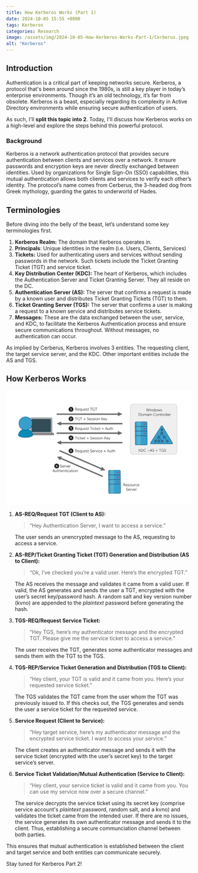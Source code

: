 ```yaml
---
title: How Kerberos Works (Part 1)
date: 2024-10-05 15:55 +0800
tags: Kerberos
categories: Research
image: /assets/img/2024-10-05-How-Kerberos-Works-Part-1/Cerberus.jpeg
alt: "Kerberos"
---
```


## Introduction

Authentication is a critical part of keeping networks secure. Kerberos, a protocol that's been around since the 1980s, is still a key player in today’s enterprise environments. Though it’s an old technology, it’s far from obsolete. Kerberos is a beast, especially regarding its complexity in Active Directory environments while ensuring secure authentication of users.

As such, I'll **split this topic into 2**. Today, I'll discuss how Kerberos works on a high-level and explore the steps behind this powerful protocol.

### Background

Kerberos is a network authentication protocol that provides secure authentication between clients and services over a network. It ensure passwords and encryption keys are never directly exchanged between identities. Used by organizations for Single Sign-On (SSO) capabilities, this mutual authentication allows both clients and services to verify each other’s identity. The protocol’s name comes from Cerberus, the 3-headed dog from Greek mythology, guarding the gates to underworld of Hades.

## Terminologies

Before diving into the belly of the beast, let’s understand some key terminologies first.

1. **Kerberos Realm:** The domain that Kerberos operates in.
2. **Principals**: Unique identities in the realm (i.e. Users, Clients, Services)
3. **Tickets:** Used for authenticating users and services without sending passwords in the network. Such tickets include the Ticket Granting Ticket (TGT) and service ticket.
4. **Key Distribution Center (KDC):** The heart of Kerberos, which includes the Authentication Server and Ticket Granting Server. They all reside on the DC.
5. **Authentication Server (AS):** The server that confirms a request is made by a known user and distributes Ticket Granting Tickets (TGT) to them.
6. **Ticket Granting Server (TGS):** The server that confirms a user is making a request to a known service and distributes service tickets.
7. **Messages:** These are the data exchanged between the user, service, and KDC, to facilitate the Kerberos Authentication process and ensure secure communications throughout. Without messages, no authentication can occur.

As implied by Cerberus, Kerberos involves 3 entities. The requesting client, the target service server, and the KDC. Other important entities include the AS and TGS.

## How Kerberos Works
![Kerberos Authentication Diagram](./assets/img/2024-10-05-How-Kerberos-Works-Part-1/kerberos_diagram.png)

1. **AS-REQ/Request TGT (Client to AS):** 
    
    > “Hey Authentication Server, I want to access a service.” 
    
    The user sends an unencrypted message to the AS, requesting to access a service.
    
2. **AS-REP/Ticket Granting Ticket (TGT) Generation and Distribution (AS to Client):** 
    
    > “Ok, I’ve checked you’re a valid user. Here’s the encrypted TGT.”
    
    The AS receives the message and validates it came from a valid user. If valid, the AS generates and sends the user a TGT, encrypted with the user’s secret key/password hash. A random salt and key version number (kvno) are appended to the _plaintext_ password before generating the hash.
    
3. **TGS-REQ/Request Service Ticket:** 
    
    > “Hey TGS, here’s my authenticator message and the encrypted TGT. Please give me the service ticket to access a service.”
        
    The user receives the TGT, generates some authenticator messages and sends them with the TGT to the TGS.

4. **TGS-REP/Service Ticket Generation and Distribution (TGS to Client):**

    > “Hey client, your TGT is valid and it came from you. Here’s your requested service ticket.”

    The TGS validates the TGT came from the user whom the TGT was previously issued to. If this checks out, the TGS generates and sends the user a service ticket for the requested service.
    
5. **Service Request (Client to Service):** 
    
    > “Hey target service, here’s my authenticator message and the encrypted service ticket. I want to access your service.”
    
    The client creates an authenticator message and sends it with the service ticket (encrypted with the user’s secret key) to the target service’s server.
    
6. **Service Ticket Validation/Mutual Authentication (Service to Client):** 
    
    > “Hey client, your service ticket is valid and it came from you. You can use my service now over a secure channel.”
    
    The service decrypts the service ticket using its secret key (comprise service account's _plaintext_ password, random salt, and a kvno) and validates the ticket came from the intended user. If there are no issues, the service generates its own authenticator message and sends it to the client. Thus, establishing a secure communciation channel between both parties.

This ensures that mutual authentication is established between the client and target service and both entities can communicate securely.

Stay tuned for Kerberos Part 2!